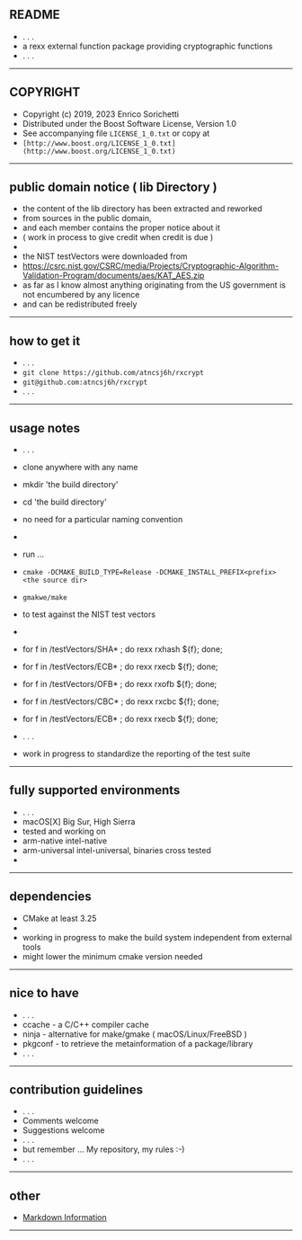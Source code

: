 ##  README
*   . . .
*   a rexx external function package providing cryptographic functions
*   . . .
* * *

##  COPYRIGHT
*   Copyright (c) 2019, 2023 Enrico Sorichetti
*   Distributed under the Boost Software License, Version 1.0
*   See accompanying file `LICENSE_1_0.txt` or copy at
*   `[http://www.boost.org/LICENSE_1_0.txt](http://www.boost.org/LICENSE_1_0.txt)`
* * *

##  public domain notice ( lib Directory )

*   the content of the lib directory has been extracted and reworked
*   from sources in the public domain,
*   and each member contains the proper notice about it
*   ( work in process to give credit when credit is due )
*
*   the NIST testVectors were downloaded from
*   https://csrc.nist.gov/CSRC/media/Projects/Cryptographic-Algorithm-Validation-Program/documents/aes/KAT_AES.zip
*   as far as I know almost anything originating from the US government is not encumbered by any licence
*   and can be redistributed freely
* * *

##  how to get it
*   . . .
*   `git clone https://github.com/atncsj6h/rxcrypt`
*   `git@github.com:atncsj6h/rxcrypt`
*   . . .
* * *

##  usage notes
*   . . .
*   clone anywhere with any name
*   mkdir  'the build directory'
*   cd     'the build directory'
*   no need for a particular naming convention
*
*   run ...
*   `cmake -DCMAKE_BUILD_TYPE=Release -DCMAKE_INSTALL_PREFIX<prefix> <the source dir>`
*   `gmakwe/make`

*   to test against the NIST test vectors
*
*   for f in <the source dir>/testVectors/SHA* ; do rexx rxhash ${f}; done;
*   for f in <the source dir>/testVectors/ECB* ; do rexx rxecb ${f}; done;
*   for f in <the source dir>/testVectors/OFB* ; do rexx rxofb ${f}; done;
*   for f in <the source dir>/testVectors/CBC* ; do rexx rxcbc ${f}; done;
*   for f in <the source dir>/testVectors/ECB* ; do rexx rxecb ${f}; done;
*   . . .
*   work in progress to standardize the reporting of the test suite
* * *

##  fully supported environments
*   . . .
*   macOS[X] Big Sur, High Sierra
*   tested and working on
*   arm-native intel-native
*   arm-universal intel-universal, binaries cross tested
*
* * *

##  dependencies
*   CMake at least 3.25
*
*   working in progress to make the build system independent from external tools
*   might lower the minimum cmake version needed
* * *

##  nice to have
*   . . .
*   ccache  - a C/C++ compiler cache
*   ninja   - alternative for make/gmake ( macOS/Linux/FreeBSD )
*   pkgconf - to retrieve the metainformation of a package/library
*   . . .
* * *

##  contribution guidelines
*   . . .
*   Comments welcome
*   Suggestions welcome
*   . . .
*   but remember ... My repository, my rules :-)
*   . . .
* * *

##  other
*   [Markdown Information](https://bitbucket.org/tutorials/markdowndemo)
* * *

